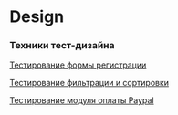 # Design

### Техники тест-дизайна
[Тестирование формы регистрации](https://docs.google.com/spreadsheets/d/1GlF1Sfhbi1otnJgQznW6yNt6ebdLmbpa1J9e1dfp0u8/edit?gid=0#gid=0)

[Тестирование фильтрации и сортировки](https://docs.google.com/spreadsheets/d/1wrtVBlgOazZd2LrnvtZ0UsJIVG0J1tQFj9ufY-3LkyU/edit?gid=0#gid=0)

[Тестирование модуля оплаты Paypal](https://docs.google.com/spreadsheets/d/1yalLu5gaZTUdyj_l9JV82qASh00jO-Cj2xHG-BfoX5Q/edit?gid=0#gid=0)
